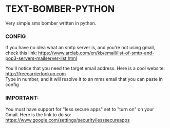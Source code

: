 # TEXT-BOMBER-PYTHON
Very simple sms bomber written in python.
  
### CONFIG
If you have no idea what an smtp server is, and you're not using gmail, check this link:   https://www.arclab.com/en/kb/email/list-of-smtp-and-pop3-servers-mailserver-list.html  
  
You'll notice that you need the target email address. Here is a cool website:  
http://freecarrierlookup.com  
Type in number, and it will resolve it to an mms email that you can paste in config  
  
### IMPORTANT:  
You must have support for "less secure apps" set to "turn on" on your Gmail. Here is the link to do so: https://www.google.com/settings/security/lesssecureapps 
  

